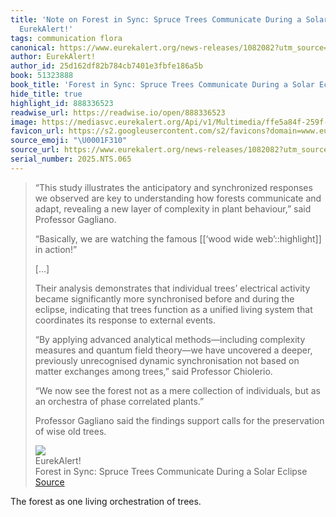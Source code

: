 ```yaml
---
title: 'Note on Forest in Sync: Spruce Trees Communicate During a Solar Eclipse via
  EurekAlert!'
tags: communication flora
canonical: https://www.eurekalert.org/news-releases/1082082?utm_source=perfectsentences&utm_medium=email&utm_campaign=perfect-sentences-124
author: EurekAlert!
author_id: 25d162df82b784cb7401e3fbfe186a5b
book: 51323888
book_title: 'Forest in Sync: Spruce Trees Communicate During a Solar Eclipse'
hide_title: true
highlight_id: 888336523
readwise_url: https://readwise.io/open/888336523
image: https://mediasvc.eurekalert.org/Api/v1/Multimedia/ffe5a84f-259f-4540-92d0-b54fd0443bad/Rendition/thumbnail/Content/Public
favicon_url: https://s2.googleusercontent.com/s2/favicons?domain=www.eurekalert.org
source_emoji: "\U0001F310"
source_url: https://www.eurekalert.org/news-releases/1082082?utm_source=perfectsentences&utm_medium=email&utm_campaign=perfect-sentences-124#:~:text=%E2%80%9CThis%20study%20illustrates,wise%20old%20trees.
serial_number: 2025.NTS.065
---
```

> “This study illustrates the anticipatory and synchronized responses we observed are key to understanding how forests communicate and adapt, revealing a new layer of complexity in plant behaviour,” said Professor Gagliano.
> 
> “Basically, we are watching the famous [[‘wood wide web’::highlight]] in action!”
> 
> [...]
> 
> Their analysis demonstrates that individual trees’ electrical activity became significantly more synchronised before and during the eclipse, indicating that trees function as a unified living system that coordinates its response to external events.
> 
> “By applying advanced analytical methods—including complexity measures and quantum field theory—we have uncovered a deeper, previously unrecognised dynamic synchronisation not based on matter exchanges among trees,” said Professor Chiolerio.
> 
> “We now see the forest not as a mere collection of individuals, but as an orchestra of phase correlated plants.”
> 
> Professor Gagliano said the findings support calls for the preservation of wise old trees.
> <div class="quoteback-footer"><div class="quoteback-avatar"><img class="mini-favicon" src="https://s2.googleusercontent.com/s2/favicons?domain=www.eurekalert.org"></div><div class="quoteback-metadata"><div class="metadata-inner"><span style="display:none">FROM:</span><div aria-label="EurekAlert!" class="quoteback-author"> EurekAlert!</div><div aria-label="Forest in Sync: Spruce Trees Communicate During a Solar Eclipse" class="quoteback-title"> Forest in Sync: Spruce Trees Communicate During a Solar Eclipse</div></div></div><div class="quoteback-backlink"><a target="_blank" aria-label="go to the full text of this quotation" rel="noopener" href="https://www.eurekalert.org/news-releases/1082082?utm_source=perfectsentences&utm_medium=email&utm_campaign=perfect-sentences-124#:~:text=%E2%80%9CThis%20study%20illustrates,wise%20old%20trees." class="quoteback-arrow"> Source</a></div></div>

The forest as one living orchestration of trees.
